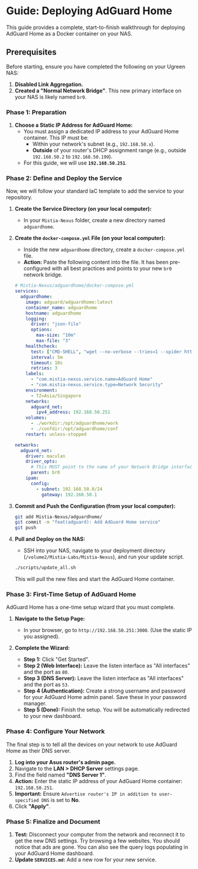 # Guide: Deploying AdGuard Home

This guide provides a complete, start-to-finish walkthrough for deploying AdGuard Home as a Docker container on your NAS.

## **Prerequisites**

Before starting, ensure you have completed the following on your Ugreen NAS:

1. **Disabled Link Aggregation.**
2. **Created a "Normal Network Bridge"**. This new primary interface on your NAS is likely named `br0`.

### **Phase 1: Preparation**

1. **Choose a Static IP Address for AdGuard Home:**
    * You must assign a dedicated IP address to your AdGuard Home container. This IP must be:
        * Within your network's subnet (e.g., `192.168.50.x`).
        * **Outside** of your router's DHCP assignment range (e.g., outside `192.168.50.2` to `192.168.50.199`).
    * For this guide, we will use **`192.168.50.251`**.

### **Phase 2: Define and Deploy the Service**

Now, we will follow your standard IaC template to add the service to your repository.

1. **Create the Service Directory (on your local computer):**
    * In your `Mistia-Nexus` folder, create a new directory named `adguardhome`.

2. **Create the `docker-compose.yml` File (on your local computer):**
    * Inside the new `adguardhome` directory, create a `docker-compose.yml` file.
    * **Action:** Paste the following content into the file. It has been pre-configured with all best practices and points to your new `br0` network bridge.

    ```yaml
    # Mistia-Nexus/adguardhome/docker-compose.yml
    services:
      adguardhome:
        image: adguard/adguardhome:latest
        container_name: adguardhome
        hostname: adguardhome
        logging:
          driver: "json-file"
          options:
            max-size: "10m"
            max-file: "3"
        healthcheck:
          test: ["CMD-SHELL", "wget --no-verbose --tries=1 --spider http://localhost:80/ || exit 1"]
          interval: 5m
          timeout: 10s
          retries: 3
        labels:
          - "com.mistia-nexus.service.name=AdGuard Home"
          - "com.mistia-nexus.service.type=Network Security"
        environment:
          - TZ=Asia/Singapore
        networks:
          adguard_net:
            ipv4_address: 192.168.50.251
        volumes:
          - ./workdir:/opt/adguardhome/work
          - ./confdir:/opt/adguardhome/conf
        restart: unless-stopped

    networks:
      adguard_net:
        driver: macvlan
        driver_opts:
          # This MUST point to the name of your Network Bridge interface.
          parent: br0
        ipam:
          config:
            - subnet: 192.168.50.0/24
              gateway: 192.168.50.1
    ```

3. **Commit and Push the Configuration (from your local computer):**

    ```bash
    git add Mistia-Nexus/adguardhome/
    git commit -m "feat(adguard): Add AdGuard Home service"
    git push
    ```

4. **Pull and Deploy on the NAS:**
    * SSH into your NAS, navigate to your deployment directory (`/volume2/Mistia-Labs/Mistia-Nexus`), and run your update script.

    ```bash
    ./scripts/update_all.sh
    ```

    This will pull the new files and start the AdGuard Home container.

### **Phase 3: First-Time Setup of AdGuard Home**

AdGuard Home has a one-time setup wizard that you must complete.

1. **Navigate to the Setup Page:**
    * In your browser, go to `http://192.168.50.251:3000`. (Use the static IP you assigned).

2. **Complete the Wizard:**
    * **Step 1:** Click "Get Started".
    * **Step 2 (Web Interface):** Leave the listen interface as "All interfaces" and the port as `80`.
    * **Step 3 (DNS Server):** Leave the listen interface as "All interfaces" and the port as `53`.
    * **Step 4 (Authentication):** Create a strong username and password for your AdGuard Home admin panel. Save these in your password manager.
    * **Step 5 (Done):** Finish the setup. You will be automatically redirected to your new dashboard.

### **Phase 4: Configure Your Network**

The final step is to tell all the devices on your network to use AdGuard Home as their DNS server.

1. **Log into your Asus router's admin page.**
2. Navigate to the **LAN > DHCP Server** settings page.
3. Find the field named **"DNS Server 1"**.
4. **Action:** Enter the static IP address of your AdGuard Home container: `192.168.50.251`.
5. **Important:** Ensure `Advertise router's IP in addition to user-specified DNS` is set to **No**.
6. Click **"Apply"**.

### **Phase 5: Finalize and Document**

1. **Test:** Disconnect your computer from the network and reconnect it to get the new DNS settings. Try browsing a few websites. You should notice that ads are gone. You can also see the query logs populating in your AdGuard Home dashboard.
2. **Update `SERVICES.md`:** Add a new row for your new service.
